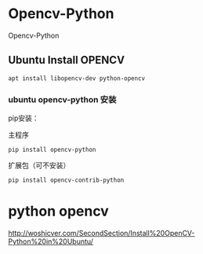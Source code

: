 # Opencv-Python
Opencv-Python


## Ubuntu Install OPENCV

```
apt install libopencv-dev python-opencv
```



###  ubuntu opencv-python 安装


pip安装：

主程序
```
pip install opencv-python
```
扩展包（可不安装）
```
pip install opencv-contrib-python
```



#    python  opencv

http://woshicver.com/SecondSection/Install%20OpenCV-Python%20in%20Ubuntu/   
